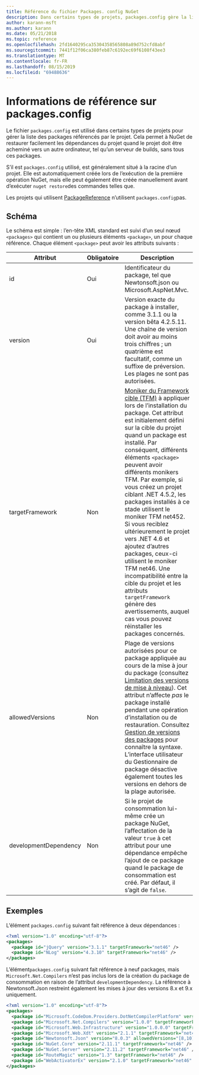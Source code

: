 ```yaml
---
title: Référence du fichier Packages. config NuGet
description: Dans certains types de projets, packages.config gère la liste des packages NuGet utilisés dans le projet.
author: karann-msft
ms.author: karann
ms.date: 05/21/2018
ms.topic: reference
ms.openlocfilehash: 2fd1640295ca35304358565808a89d752cfd8abf
ms.sourcegitcommit: 7441f12f06ca380feb87c6192ec69f6108f43ee3
ms.translationtype: MT
ms.contentlocale: fr-FR
ms.lasthandoff: 08/15/2019
ms.locfileid: "69488636"
---
```

# <a name="packagesconfig-reference"></a>Informations de référence sur packages.config

Le fichier `packages.config` est utilisé dans certains types de projets pour gérer la liste des packages référencés par le projet. Cela permet à NuGet de restaurer facilement les dépendances du projet quand le projet doit être acheminé vers un autre ordinateur, tel qu’un serveur de builds, sans tous ces packages.

S’il est `packages.config` utilisé, est généralement situé à la racine d’un projet. Elle est automatiquement créée lors de l’exécution de la première opération NuGet, mais elle peut également être créée manuellement avant d’exécuter `nuget restore`des commandes telles que.

Les projets qui utilisent [PackageReference](../consume-packages/Package-References-in-Project-Files.md) n’utilisent `packages.config`pas.

## <a name="schema"></a>Schéma

Le schéma est simple : l’en-tête XML standard est suivi d’un seul nœud `<packages>` qui contient un ou plusieurs éléments `<package>`, un pour chaque référence. Chaque élément `<package>` peut avoir les attributs suivants :

| Attribut | Obligatoire | Description |
| --- | --- | --- |
| id | Oui | Identificateur du package, tel que Newtonsoft.json ou Microsoft.AspNet.Mvc. | 
| version | Oui | Version exacte du package à installer, comme 3.1.1 ou la version bêta 4.2.5.11. Une chaîne de version doit avoir au moins trois chiffres ; un quatrième est facultatif, comme un suffixe de préversion. Les plages ne sont pas autorisées. | 
| targetFramework | Non | [Moniker du Framework cible (TFM)](target-frameworks.md) à appliquer lors de l’installation du package. Cet attribut est initialement défini sur la cible du projet quand un package est installé. Par conséquent, différents éléments `<package>` peuvent avoir différents monikers TFM. Par exemple, si vous créez un projet ciblant .NET 4.5.2, les packages installés à ce stade utilisent le moniker TFM net452. Si vous reciblez ultérieurement le projet vers .NET 4.6 et ajoutez d’autres packages, ceux-ci utilisent le moniker TFM net46. Une incompatibilité entre la cible du projet et les attributs `targetFramework` génère des avertissements, auquel cas vous pouvez réinstaller les packages concernés. | 
| allowedVersions | Non | Plage de versions autorisées pour ce package appliquée au cours de la mise à jour du package (consultez [Limitation des versions de mise à niveau](../consume-packages/reinstalling-and-updating-packages.md#constraining-upgrade-versions)). Cet attribut n’affecte *pas* le package installé pendant une opération d’installation ou de restauration. Consultez [Gestion de versions des packages](../concepts/package-versioning.md#version-ranges-and-wildcards) pour connaître la syntaxe. L’interface utilisateur du Gestionnaire de package désactive également toutes les versions en dehors de la plage autorisée. | 
| developmentDependency | Non | Si le projet de consommation lui-même crée un package NuGet, l’affectation de la valeur `true` à cet attribut pour une dépendance empêche l’ajout de ce package quand le package de consommation est créé. Par défaut, il s’agit de `false`. | 

## <a name="examples"></a>Exemples

L’élément `packages.config` suivant fait référence à deux dépendances :

```xml
<?xml version="1.0" encoding="utf-8"?>
<packages>
  <package id="jQuery" version="3.1.1" targetFramework="net46" />
  <package id="NLog" version="4.3.10" targetFramework="net46" />
</packages>
```

L’élément`packages.config` suivant fait référence à neuf packages, mais `Microsoft.Net.Compilers` n’est pas inclus lors de la création du package de consommation en raison de l’attribut `developmentDependency`. La référence à Newtonsoft.Json restreint également les mises à jour des versions 8.x et 9.x uniquement.

```xml
<?xml version="1.0" encoding="utf-8"?>
<packages>
  <package id="Microsoft.CodeDom.Providers.DotNetCompilerPlatform" version="1.0.0" targetFramework="net46" />
  <package id="Microsoft.Net.Compilers" version="1.0.0" targetFramework="net46" developmentDependency="true" />
  <package id="Microsoft.Web.Infrastructure" version="1.0.0.0" targetFramework="net46" />
  <package id="Microsoft.Web.Xdt" version="2.1.1" targetFramework="net46" />
  <package id="Newtonsoft.Json" version="8.0.3" allowedVersions="[8,10)" targetFramework="net46" />
  <package id="NuGet.Core" version="2.11.1" targetFramework="net46" />
  <package id="NuGet.Server" version="2.11.2" targetFramework="net46" />
  <package id="RouteMagic" version="1.3" targetFramework="net46" />
  <package id="WebActivatorEx" version="2.1.0" targetFramework="net46" />
</packages>
```

